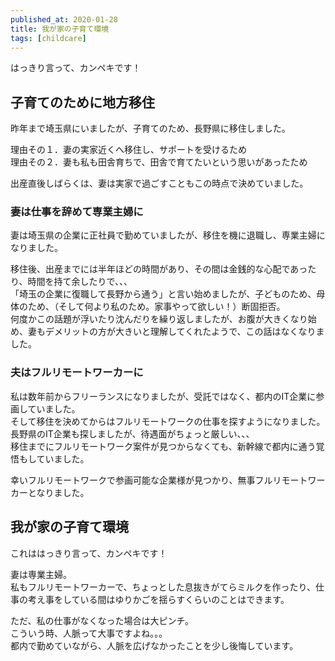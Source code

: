 ```yaml
---
published_at: 2020-01-28
title: 我が家の子育て環境
tags: [childcare]
---
```


はっきり言って、カンペキです！  

## 子育てのために地方移住

昨年まで埼玉県にいましたが、子育てのため、長野県に移住しました。  

理由その１．妻の実家近くへ移住し、サポートを受けるため  
理由その２．妻も私も田舎育ちで、田舎で育てたいという思いがあったため  

出産直後しばらくは、妻は実家で過ごすこともこの時点で決めていました。  

### 妻は仕事を辞めて専業主婦に

妻は埼玉県の企業に正社員で勤めていましたが、移住を機に退職し、専業主婦になりました。  

移住後、出産までには半年ほどの時間があり、その間は金銭的な心配であったり、時間を持て余したりで、、、  
「埼玉の企業に復職して長野から通う」と言い始めましたが、子どものため、母体のため、（そして何より私のため。家事やって欲しい！）断固拒否。  
何度かこの話題が浮いたり沈んだりを繰り返しましたが、お腹が大きくなり始め、妻もデメリットの方が大きいと理解してくれたようで、この話はなくなりました。  

### 夫はフルリモートワーカーに

私は数年前からフリーランスになりましたが、受託ではなく、都内のIT企業に参画していました。  
そして移住を決めてからはフルリモートワークの仕事を探すようになりました。  
長野県のIT企業も探しましたが、待遇面がちょっと厳しい、、、  
移住までにフルリモートワーク案件が見つからなくても、新幹線で都内に通う覚悟もしていました。  

幸いフルリモートワークで参画可能な企業様が見つかり、無事フルリモートワーカーとなりました。  

## 我が家の子育て環境

これははっきり言って、カンペキです！  

妻は専業主婦。  
私もフルリモートワーカーで、ちょっとした息抜きがてらミルクを作ったり、仕事の考え事をしている間はゆりかごを揺らすくらいのことはできます。  

ただ、私の仕事がなくなった場合は大ピンチ。  
こういう時、人脈って大事ですよね。。。  
都内で勤めていながら、人脈を広げなかったことを少し後悔しています。  